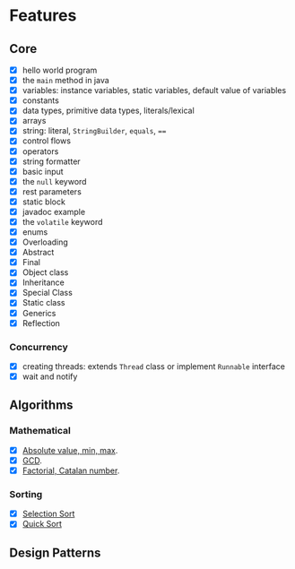 # Features

## Core

- [x] hello world program
- [x] the `main` method in java
- [x] variables: instance variables, static variables, default value of variables
- [x] constants
- [x] data types, primitive data types, literals/lexical
- [x] arrays
- [x] string: literal, `StringBuilder`, `equals`, `==`
- [x] control flows
- [x] operators
- [x] string formatter
- [x] basic input
- [x] the `null` keyword
- [x] rest parameters
- [x] static block
- [x] javadoc example
- [x] the `volatile` keyword
- [x] enums
- [x] Overloading
- [x] Abstract
- [x] Final
- [x] Object class
- [x] Inheritance
- [x] Special Class
- [x] Static class
- [x] Generics
- [x] Reflection

### Concurrency

- [x] creating threads: extends `Thread` class or implement `Runnable` interface
- [x] wait and notify

## Algorithms

### Mathematical

- [x] [Absolute value, min, max](src/main/java/com/rayyounghong/algorithms/mathematical/Absolute.java).
- [x] [GCD](src/main/java/com/rayyounghong/algorithms/mathematical/Gcd.java).
- [x] [Factorial, Catalan number](src/main/java/com/rayyounghong/algorithms/mathematical/PositiveInteger.java).

### Sorting

- [x] [Selection Sort](src/main/java/com/rayyounghong/algorithms/sorting/Selection.java)
- [x] [Quick Sort](src/main/java/com/rayyounghong/algorithms/sorting/Quick.java)

## Design Patterns

